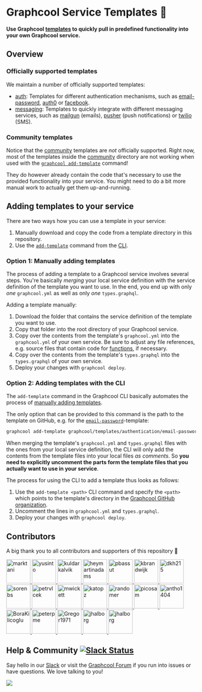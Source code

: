 # Graphcool Service Templates 🎁

**Use Graphcool [templates](https://docs-next.graph.cool/reference/service-definition/templates-zeiv8phail) to quickly pull in predefined functionality into your own Graphcool service.**

## Overview

###  Officially supported templates

We maintain a number of officially supported templates:

- [auth](./auth): Templates for different authentication mechanisms, such as [email-password](./auth/email-password), [auth0](./auth/auth0) or [facebook](./auth/facebook).
- [messaging](./messaging): Templates to quickly integrate with different messaging services, such as [mailgun](./messaging/mailgun) (emails), [pusher](./messaging/pusher) (push notifications) or [twilio](./messaging/twilio) (SMS).

### Community templates

Notice that the [community](./community) templates are _not_ officially supported. Right now, most of the templates inside the [community](./community) directory are not working when used with the [`graphcool add-template`](https://docs-next.graph.cool/reference/graphcool-cli/commands-aiteerae6l#add-template) command! 

They do however already contain the code that's necessary to use the provided functionality into your service. You might need to do a bit more manual work to actually get them up-and-running.

## Adding templates to your service

There are two ways how you can use a template in your service:

1. Manually download and copy the code from a template directory in this repository. 
2. Use the [`add-template`](https://docs-next.graph.cool/reference/graphcool-cli/commands-aiteerae6l#add-template) command from the [CLI](!alias-zboghez5go).

### Option 1: Manually adding templates

The process of adding a template to a Graphcool service involves several steps. You're basically _merging_ your local service definition with the service definition of the template you want to use. In the end, you end up with only _one_ `graphcool.yml` as well as only _one_ `types.graphql`.

Adding a template manually:

1. Download the folder that contains the service definition of the template you want to use.
2. Copy that folder into the root directory of your Graphcool service.
3. Copy over the contents from the template's `graphcool.yml` into the `graphcool.yml` of your own service. Be sure to adjust any file references, e.g. source files that contain code for [functions](https://docs-next.graph.cool/reference/functions/overview-aiw4aimie9), if necessary.
4. Copy over the contents from the template's `types.graphql` into the `types.graphql` of your own service. 
5. Deploy your changes with `graphcool deploy`.


### Option 2: Adding templates with the CLI

The `add-template` command in the Graphcool CLI basically automates the process of [manually adding templates](#manually-adding-templates). 

The only option that can be provided to this command is the path to the template on GitHub, e.g. for the [`email-password`](https://github.com/graphcool/modules)-template:

```sh
graphcool add-template graphcool/templates/authentication/email-password
```

When merging the template's `graphcool.yml` and `types.graphql` files with the ones from your local service definition, the CLI will only add the contents from the template files into your local files _as comments_. So **you need to explicitly uncomment the parts form the template files that you actually want to use in your service**.

The process for using the CLI to add a template thus looks as follows:

1. Use the `add-template <path>` CLI command and specify the `<path>` which points to the template's directory in the [Graphcool GitHub organization](https://github.com/graphcool).
2. Uncomment the lines in `graphcool.yml` and `types.graphql`.
3. Deploy your changes with `graphcool deploy`.




## Contributors

A big thank you to all contributors and supporters of this repository 💚

<a href="https://github.com/marktani/" target="_blank">
  <img src="https://github.com/marktani.png?size=64" width="64" height="64" alt="marktani">
</a>
<a href="https://github.com/yusinto/" target="_blank">
  <img src="https://github.com/yusinto.png?size=64" width="64" height="64" alt="yusinto">
</a>
<a href="https://github.com/kuldarkalvik/" target="_blank">
  <img src="https://github.com/kuldarkalvik.png?size=64" width="64" height="64" alt="kuldarkalvik">
</a>
<a href="https://github.com/heymartinadams/" target="_blank">
  <img src="https://github.com/heymartinadams.png?size=64" width="64" height="64" alt="heymartinadams">
</a>
<a href="https://github.com/pbassut/" target="_blank">
  <img src="https://github.com/pbassut.png?size=64" width="64" height="64" alt="pbassut">
</a>
<a href="https://github.com/kbrandwijk/" target="_blank">
  <img src="https://github.com/kbrandwijk.png?size=64" width="64" height="64" alt="kbrandwijk">
</a>
<a href="https://github.com/dkh215/" target="_blank">
  <img src="https://github.com/dkh215.png?size=64" width="64" height="64" alt="dkh215">
</a>
<a href="https://github.com/sorenbs/" target="_blank">
  <img src="https://github.com/sorenbs.png?size=64" width="64" height="64" alt="sorenbs">
</a>
<a href="https://github.com/petrvlcek/" target="_blank">
  <img src="https://github.com/petrvlcek.png?size=64" width="64" height="64" alt="petrvlcek">
</a>
<a href="https://github.com/mwickett/" target="_blank">
  <img src="https://github.com/mwickett.png?size=64" width="64" height="64" alt="mwickett">
</a>
<a href="https://github.com/katopz/" target="_blank">
  <img src="https://github.com/katopz.png?size=64" width="64" height="64" alt="katopz">
</a>
<a href="https://github.com/randomer/" target="_blank">
  <img src="https://github.com/randomer.png?size=64" width="64" height="64" alt="randomer">
</a>
<a href="https://github.com/picosam/" target="_blank">
  <img src="https://github.com/picosam.png?size=64" width="64" height="64" alt="picosam">
</a>
<a href="https://github.com/antho1404/" target="_blank">
  <img src="https://github.com/antho1404.png?size=64" width="64" height="64" alt="antho1404">
</a>
<a href="https://github.com/BoraKilicoglu/" target="_blank">
  <img src="https://github.com/BoraKilicoglu.png?size=64" width="64" height="64" alt="BoraKilicoglu">
</a>
<a href="https://github.com/peterpme/" target="_blank">
  <img src="https://github.com/peterpme.png?size=64" width="64" height="64" alt="peterpme">
</a>
<a href="https://github.com/Gregor1971/" target="_blank">
  <img src="https://github.com/Gregor1971.png?size=64" width="64" height="64" alt="Gregor1971">
</a>
<a href="https://github.com/jhalborg/" target="_blank">
  <img src="https://github.com/jhalborg.png?size=64" width="64" height="64" alt="jhalborg">
</a>
<a href="https://github.com/felipesabino/" target="_blank">
  <img src="https://github.com/felipesabino.png?size=64" width="64" height="64" alt="jhalborg">
</a>

## Help & Community [![Slack Status](https://slack.graph.cool/badge.svg)](https://slack.graph.cool)

Say hello in our [Slack](http://slack.graph.cool/) or visit the [Graphcool Forum](https://www.graph.cool/forum) if you run into issues or have questions. We love talking to you!

![](http://i.imgur.com/5RHR6Ku.png)

